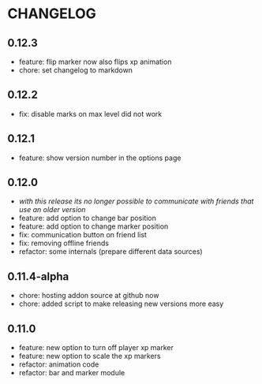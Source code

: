 # CHANGELOG

## 0.12.3

  * feature: flip marker now also flips xp animation
  * chore: set changelog to markdown

## 0.12.2

  * fix: disable marks on max level did not work

## 0.12.1

  * feature: show version number in the options page

## 0.12.0

  * *with this release its no longer possible to communicate with friends that use an older version*
  * feature: add option to change bar position
  * feature: add option to change marker position
  * fix: communication button on friend list
  * fix: removing offline friends
  * refactor: some internals (prepare different data sources)

## 0.11.4-alpha

  * chore: hosting addon source at github now
  * chore: added script to make releasing new versions more easy

## 0.11.0

  * feature: new option to turn off player xp marker
  * feature: new option to scale the xp markers
  * refactor: animation code
  * refactor: bar and marker module
